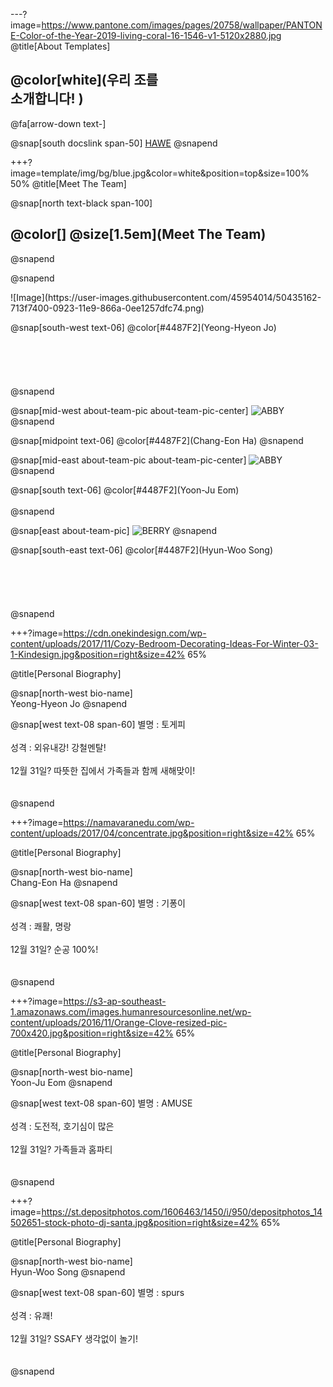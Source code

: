 ---?image=https://www.pantone.com/images/pages/20758/wallpaper/PANTONE-Color-of-the-Year-2019-living-coral-16-1546-v1-5120x2880.jpg
@title[About Templates]

## @color[white](우리 조를<br>소개합니다! )

@fa[arrow-down text-]

@snap[south docslink span-50]
[HAWE](https://gitpitch.com/Eomazing/amuse)
@snapend


+++?image=template/img/bg/blue.jpg&color=white&position=top&size=100% 50%
@title[Meet The Team]

@snap[north text-black span-100]
## @color[] @size[1.5em](Meet The Team)
@snapend

@snapend
<div class="west about-team-pic">
![Image](https://user-images.githubusercontent.com/45954014/50435162-713f7400-0923-11e9-866a-0ee1257dfc74.png)
</div>

@snap[south-west text-06]
@color[#4487F2](Yeong-Hyeon Jo)
<br><br>
<br><br>
<br>
<br>
@snapend

@snap[mid-west about-team-pic about-team-pic-center]
![ABBY](https://user-images.githubusercontent.com/45954014/50435176-85837100-0923-11e9-8952-a6f7fb756362.jpg)
@snapend

@snap[midpoint text-06]
@color[#4487F2](Chang-Eon Ha)
@snapend

@snap[mid-east about-team-pic about-team-pic-center]
![ABBY](https://user-images.githubusercontent.com/45954014/50435178-874d3480-0923-11e9-9a5f-e175909c3ffe.jpg)
@snapend

@snap[south text-06]
@color[#4487F2](Yoon-Ju Eom)
<br>
<br>
@snapend

@snap[east about-team-pic]
![BERRY](https://user-images.githubusercontent.com/45954014/50435177-861c0780-0923-11e9-90c5-0db0c7336ae2.jpg)
@snapend

@snap[south-east text-06]
@color[#4487F2](Hyun-Woo Song)
<br><br>
<br><br>
<br>
<br>
@snapend

+++?image=https://cdn.onekindesign.com/wp-content/uploads/2017/11/Cozy-Bedroom-Decorating-Ideas-For-Winter-03-1-Kindesign.jpg&position=right&size=42% 65%

@title[Personal Biography]

@snap[north-west bio-name]
<br>
Yeong-Hyeon Jo
@snapend

@snap[west text-08 span-60]
별명 : 토게피<br>
<br>
성격 : 외유내강! 강철멘탈!<br>
<br>
12월 31일? 따뜻한 집에서 가족들과 함께 새해맞이!<br>
<br><br>
@snapend

+++?image=https://namavaranedu.com/wp-content/uploads/2017/04/concentrate.jpg&position=right&size=42% 65%

@title[Personal Biography]

@snap[north-west bio-name]
<br>
Chang-Eon Ha
@snapend

@snap[west text-08 span-60]
별명 : 기퐁이<br>
<br>
성격 : 쾌활, 명랑<br>
<br>
12월 31일? 순공 100%!<br>
<br><br>
@snapend

+++?image=https://s3-ap-southeast-1.amazonaws.com/images.humanresourcesonline.net/wp-content/uploads/2016/11/Orange-Clove-resized-pic-700x420.jpg&position=right&size=42% 65%

@title[Personal Biography]

@snap[north-west bio-name]
<br>
Yoon-Ju Eom
@snapend

@snap[west text-08 span-60]
별명 : AMUSE<br>
<br>
성격 : 도전적, 호기심이 많은<br>
<br>
12월 31일? 가족들과 홈파티<br>
<br><br>
@snapend

+++?image=https://st.depositphotos.com/1606463/1450/i/950/depositphotos_14502651-stock-photo-dj-santa.jpg&position=right&size=42% 65%

@title[Personal Biography]

@snap[north-west bio-name]
<br>
Hyun-Woo Song
@snapend

@snap[west text-08 span-60]
별명 : spurs<br>
<br>
성격 : 유쾌!<br>
<br>
12월 31일? SSAFY 생각없이 놀기!<br>
<br><br>
@snapend
